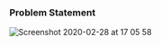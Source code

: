 ### Problem Statement

![Screenshot 2020-02-28 at 17 05 58](https://user-images.githubusercontent.com/26361028/75545564-a32ef780-5a4c-11ea-9283-c0195a779df7.png)
